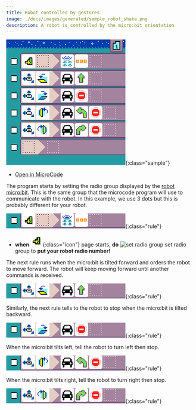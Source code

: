 ```yaml
---
title: Robot controlled by gestures
image: ./docs/images/generated/sample_robot_shake.png
description: A robot is controlled by the micro:bit orientation
---
```


![robot controlled by gestures](../images/generated/sample_robot_shake.png){:class="sample"}

-   [Open in MicroCode](/microcode/#H4sIAKCjLGUAA/NKywwOSM8vzQs0TPbzMfELrwpxdgkzMCj39fSLyApxKk93dXIMBGJHW1sAL0cDWSwAAAA=)

The program starts by setting the radio group displayed by the [robot micro:bit](../robot.md). This is the same group that the microcode program will use to communicate with the robot. In this example, we use 3 dots but this is probably different for your robot.

![when page starts, set radio group of robot](../images/generated/sample_robot_shake_page_1_rule_1.png){:class="rule"}

-   **when** ![page start](../images/generated/icon_S1.png){:class="icon"} page starts, **do** ![set radio group](../images/images_A6A.png) set radio group to **put your robot radio number!**

The next rule runs when the micro:bit is tilted forward and orders the robot to move forward. The robot will keep moving forward until another commands is received.

![when tilt forward, robot move forward](../images/generated/sample_robot_shake_page_1_rule_2.png){:class="rule"}

Similarly, the next rule tells to the robot to stop when
the micro:bit is tilted backward.

![when wall near, robot turn then forward](../images/generated/sample_robot_shake_page_1_rule_3.png){:class="rule"}

When the micro:bit tilts left, tell the robot to turn left then stop.

![when wall near, robot turn then forward](../images/generated/sample_robot_shake_page_1_rule_4.png){:class="rule"}

When the micro:bit tilts right, tell the robot to turn right then stop.

![when wall near, robot turn then forward](../images/generated/sample_robot_shake_page_1_rule_5.png){:class="rule"}
